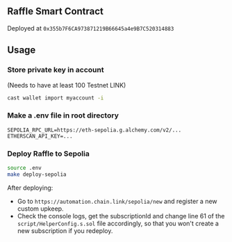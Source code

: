 ## Raffle Smart Contract
Deployed at `0x355b7F6CA973871219B66645a4e9B7C520314883`

## Usage

### Store private key in account
(Needs to have at least 100 Testnet LINK)
```bash
cast wallet import myaccount -i
```
### Make a .env file in root directory
```
SEPOLIA_RPC_URL=https://eth-sepolia.g.alchemy.com/v2/...
ETHERSCAN_API_KEY=...
```
### Deploy Raffle to Sepolia
```bash
source .env
make deploy-sepolia
```
After deploying:  
- Go to `https://automation.chain.link/sepolia/new` and register a new custom upkeep.  
- Check the console logs, get the subscriptionId and change line 61 of the `script/HelperConfig.s.sol` file accordingly, so that you won't create a new subscription if you redeploy.
